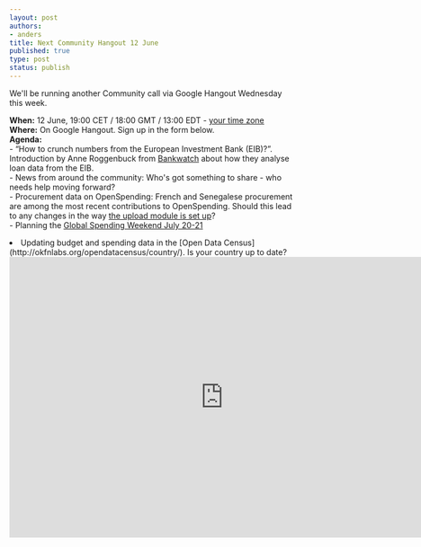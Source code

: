 ```yaml
---
layout: post
authors:
- anders
title: Next Community Hangout 12 June
published: true
type: post
status: publish
---
```


We'll be running another Community call via Google Hangout Wednesday this week.

**When:** 12 June, 19:00 CET / 18:00 GMT / 13:00 EDT - [your time zone](http://www.timeanddate.com/worldclock/fixedtime.html?msg=OpenSpending+Community+Hangout&iso=20130612T13&p1=263&ah=1)
<br>
**Where:** On Google Hangout. Sign up in the form below. 
<br>
**Agenda:**
<br>
<il>- “How to crunch numbers from the European Investment Bank (EIB)?”. Introduction by Anne Roggenbuck from [Bankwatch](http://bankwatch.org/) about how they analyse loan data from the EIB.<br>
<il>- News from around the community: Who's got something to share - who needs help moving forward?<br>
<il>- Procurement data on OpenSpending: French and Senegalese procurement are among the most recent contributions to OpenSpending. Should this lead to any changes in the way [the upload module is set up](http://openspending.org/datasets/new)?<br>
<il>- Planning the [Global Spending Weekend July 20-21](https://docs.google.com/a/okfn.org/document/d/1Zh-TPxgMiFDrzk-rNJqL9CmCbbtlZmp2xjWlZ6T20TA/edit#)<br>
<li>Updating budget and spending data in the [Open Data Census](http://okfnlabs.org/opendatacensus/country/). Is your country up to date?
<br>
<iframe src="https://docs.google.com/a/okfn.org/forms/d/1vi2LNysNsu346-X8H5oIp00OUjDFsiR_pYcQSWrQAiY/viewform?embedded=true" width="760" height="500" frameborder="0" marginheight="0" marginwidth="0">Loading...</iframe>

